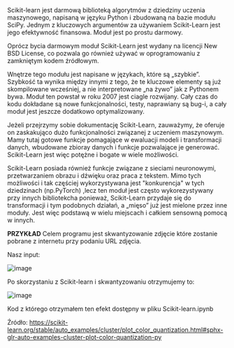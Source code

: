 Scikit-learn jest darmową biblioteką algorytmów z dziedziny uczenia maszynowego, napisaną w języku Python i zbudowaną na bazie modułu SciPy.
Jednym z kluczowych argumentów za używaniem Scikit-Learn jest jego efektywność finansowa. Moduł jest po prostu darmowy.


Oprócz bycia darmowym moduł Scikit-Learn jest wydany na licencji New BSD License, co pozwala go również używać w oprogramowaniu z zamkniętym kodem źródłowym.


Wnętrze tego modułu jest napisane w językach, które są „szybkie”. Szybkość ta wynika między innymi z tego,
że te kluczowe elementy są już skompilowane wcześniej, a nie interpretowane „na żywo” jak z Pythonem bywa.
Moduł ten powstał w roku 2007 jest ciagle rozwijany. Cały czas do kodu dokładane są nowe funkcjonalności,
testy, naprawiany są bug-i, a cały moduł jest jeszcze dodatkowo optymalizowany.


Jeżeli przejrzymy sobie dokumentację Scikit-Learn, zauważymy, że oferuje on zaskakująco dużo funkcjonalności związanej z uczeniem maszynowym.
 Mamy tutaj gotowe funkcje pomagające w ewaluacji modeli i transformacji danych, wbudowane zbioray danych i funkcje pozwalające je generować. Scikit-Learn jest więc potężne i bogate w wiele możliwości.


Scikit-Learn posiada również funkcje związane z sieciami neuronowymi, przetwarzaniem obrazu i dźwięku oraz praca z tekstem. Mimo tych możliwości i tak częściej wykorzystywana jest "konkurencja" w tych dziedzinach (np.PyTorch) ,lecz ten moduł jest często wykorezystywany przy innych bibliotekcha ponieważ, Scikit-Learn przydaje się do transformacji i tym podobnych działań, a „mięso” już jest mielone przez inne moduły. Jest więc podstawą w wielu miejscach i całkiem sensowną pomocą w innych.

**PRZYKŁAD**
Celem programu jest skwantyzowanie zdjęcie które zostanie pobrane z internetu przy podaniu URL zdjęcia.


Nasz input:


![image](https://user-images.githubusercontent.com/80325475/151675509-d7120274-0884-4cbb-a0e5-6f2920bdf286.png)



Po skorzystaniu z Scikit-learn i skwantyzowaniu
otrzymujemy to:


![image](https://user-images.githubusercontent.com/80325475/151675564-34a8a17e-0377-45ff-a402-7a54ffd05209.png)


Kod z którego otrzymałem ten efekt dostępny w pliku Scikit-learn.ipynb

Źródło: https://scikit-learn.org/stable/auto_examples/cluster/plot_color_quantization.html#sphx-glr-auto-examples-cluster-plot-color-quantization-py
